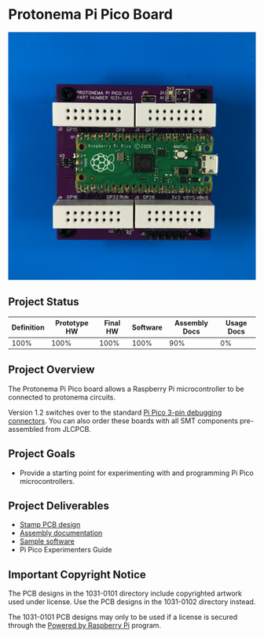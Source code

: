 # Protonema Pi Pico Board
![Photo of a 1031A Pi Pico stamp](1031-8010/images/1031A.jpg)

## Project Status

Definition | Prototype HW | Final HW | Software | Assembly Docs | Usage Docs |
|-|-|-|-|-|-|
100% | 100% | 100% | 100% | 90% | 0% |

## Project Overview
The Protonema Pi Pico board allows a Raspberry Pi microcontroller to be connected to protonema circuits.

Version 1.2 switches over to the standard [Pi Pico 3-pin debugging connectors](https://datasheets.raspberrypi.com/debug/debug-connector-specification.pdf). You can also order these boards with all SMT components pre-assembled from JLCPCB.

## Project Goals
* Provide a starting point for experimenting with and programming Pi Pico microcontrollers.

## Project Deliverables
* [Stamp PCB design](https://github.com/dslik/protonema/tree/main/stamps/1031A/1031-0102/latest)
* [Assembly documentation](https://dslik.github.io/protonema/stamps/1031A/1031-8010.pdf)
* [Sample software](https://github.com/dslik/protonema/tree/main/stamps/1031A/1031-9101)
* Pi Pico Experimenters Guide

## Important Copyright Notice

The PCB designs in the 1031-0101 directory include copyrighted artwork used under license. Use the PCB designs in the 1031-0102 directory instead.

The 1031-0101 PCB designs may only to be used if a license is secured through the [Powered by Raspberry Pi](https://www.raspberrypi.com/for-industry/powered-by/) program.